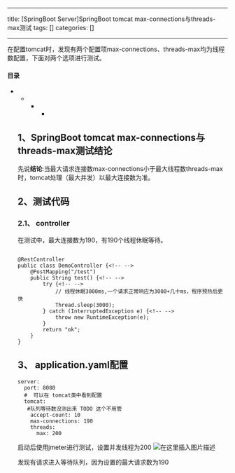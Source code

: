 
--- 
title:  [SpringBoot Server]SpringBoot tomcat max-connections与threads-max测试 
tags: []
categories: [] 

---
在配置tomcat时，发现有两个配置项max-connections、threads-max均为线程数配置，下面对两个选项进行测试。



#### 目录
- - - <ul><li>


## 1、SpringBoot tomcat max-connections与threads-max测试结论

先说**结论**:当最大请求连接数max-connections小于最大线程数threads-max时，tomcat处理（最大并发）以最大连接数为准。

## 2、测试代码

### 2.1、 controller

在测试中，最大连接数为190，有190个线程休眠等待。

```

@RestController
public class DemoController {<!-- -->
	@PostMapping("/test")
    public String test() {<!-- -->
        try {<!-- -->
            // 线程休眠3000ms,一个请求正常响应为3000+几十ms，程序预热后更快
            Thread.sleep(3000);
        } catch (InterruptedException e) {<!-- -->
            throw new RuntimeException(e);
        }
        return "ok";
    }
}

```

## 3、 application.yaml配置

```
server:
  port: 8080
  #  可以在 tomcat类中看到配置
  tomcat:
   #队列等待数没测出来 TODO 这个不用管
    accept-count: 10
    max-connections: 190
    threads:
      max: 200

```

启动后使用jmeter进行测试，设置并发线程为200 <img src="https://img-blog.csdnimg.cn/327091ea32e641ddbe1ab9a2cdd544a9.png" alt="在这里插入图片描述">

发现有请求进入等待队列，因为设置的最大请求数为190
